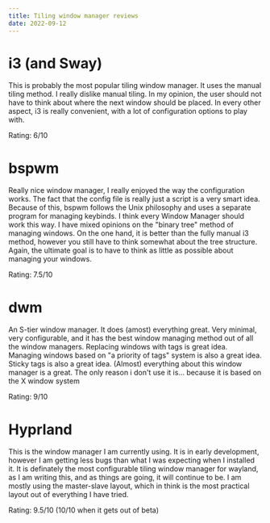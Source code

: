```yaml
---
title: Tiling window manager reviews
date: 2022-09-12
---
```


# i3 (and Sway)

This is probably the most popular tiling window manager. It uses the manual
tiling method. I really dislike manual tiling. In my opinion, the user should
not have to think about where the next window should be placed. In every other
aspect, i3 is really convenient, with a lot of configuration options to play
with.

Rating: 6/10

# bspwm

Really nice window manager, I really enjoyed the way the configuration works.
The fact that the config file is really just a script is a very smart idea.
Because of this, bspwm follows the Unix philosophy and uses a separate program
for managing keybinds. I think every Window Manager should work this way. I
have mixed opinions on the "binary tree" method of managing windows. On the one
hand, it is better than the fully manual i3 method, however you still have to
think somewhat about the tree structure. Again, the ultimate goal is to have to
think as little as possible about managing your windows.

Rating: 7.5/10

# dwm

An S-tier window manager. It does (amost) everything great. Very minimal, very
configurable, and it has the best window managing method out of all the window
managers. Replacing windows with tags is great idea. Managing windows based on
"a priority of tags" system is also a great idea. Sticky tags is also a great
idea. (Almost) everything about this window manager is a great. The only reason
i don't use it is... because it is based on the X window system

Rating: 9/10

# Hyprland

This is the window manager I am currently using. It is in early development,
however I am getting less bugs than what I was expecting when I installed it.
It is definately the most configurable tiling window manager for wayland, as I
am writing this, and as things are going, it will continue to be. I am mostly
using the master-slave layout, which in think is the most practical layout out
of everything I have tried.

Rating: 9.5/10 (10/10 when it gets out of beta)
